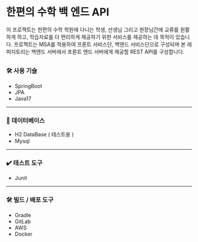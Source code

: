 # 한편의 수학 백 엔드 API
이 프로젝트는 한편의 수학 학원에 다니는 학생, 선생님 그리고 원장님간에 교류를 원활하게 하고, 학습자료를 더 편리하게 제공하기 위한 서비스를 제공하는 데 목적이 있습니다.
프로젝트는 MSA를 적용하여 프론트 서비스단, 백엔드 서비스단으로 구성되며 본 레퍼지토리는 백엔드 서버에서 프론트 엔드 서버에게 제공할 REST API를 구성합니다.

## 


### 🛠 사용 기슬
- SpringBoot
- JPA
- Java17
----- 
### 🫙 데이터베이스
- H2 DataBase ( 테스트용 )
- Mysql
-----
### ✔️ 테스트 도구
- Junit
-----
### 🛠️ 빌드 / 배포 도구
- Gradle
- GitLab
- AWS
- Docker


